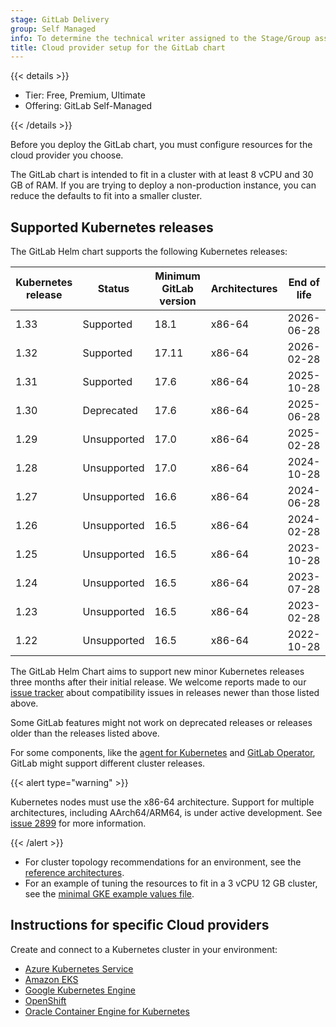 ```yaml
---
stage: GitLab Delivery
group: Self Managed
info: To determine the technical writer assigned to the Stage/Group associated with this page, see https://handbook.gitlab.com/handbook/product/ux/technical-writing/#assignments
title: Cloud provider setup for the GitLab chart
---
```


{{< details >}}

- Tier: Free, Premium, Ultimate
- Offering: GitLab Self-Managed

{{< /details >}}

Before you deploy the GitLab chart, you must configure resources for
the cloud provider you choose.

The GitLab chart is intended to fit in a cluster with at least 8 vCPU
and 30 GB of RAM. If you are trying to deploy a non-production instance,
you can reduce the defaults to fit into a smaller cluster.

## Supported Kubernetes releases

The GitLab Helm chart supports the following Kubernetes releases:

| Kubernetes release | Status      | Minimum GitLab version | Architectures | End of life |
|--------------------|-------------|------------------------|---------------|-------------|
| 1.33               | Supported   | 18.1                   | x86-64        | 2026-06-28  |
| 1.32               | Supported   | 17.11                  | x86-64        | 2026-02-28  |
| 1.31               | Supported   | 17.6                   | x86-64        | 2025-10-28  |
| 1.30               | Deprecated  | 17.6                   | x86-64        | 2025-06-28  |
| 1.29               | Unsupported | 17.0                   | x86-64        | 2025-02-28  |
| 1.28               | Unsupported | 17.0                   | x86-64        | 2024-10-28  |
| 1.27               | Unsupported | 16.6                   | x86-64        | 2024-06-28  |
| 1.26               | Unsupported | 16.5                   | x86-64        | 2024-02-28  |
| 1.25               | Unsupported | 16.5                   | x86-64        | 2023-10-28  |
| 1.24               | Unsupported | 16.5                   | x86-64        | 2023-07-28  |
| 1.23               | Unsupported | 16.5                   | x86-64        | 2023-02-28  |
| 1.22               | Unsupported | 16.5                   | x86-64        | 2022-10-28  |

The GitLab Helm Chart aims to support new minor Kubernetes releases three months after their initial release.
We welcome reports made to our [issue tracker](https://gitlab.com/gitlab-org/charts/gitlab/-/issues) about compatibility issues in releases newer than those listed above.

Some GitLab features might not work on deprecated releases or releases older than the releases listed above.

For some components, like the [agent for Kubernetes](https://docs.gitlab.com/user/clusters/agent/) and [GitLab Operator](https://docs.gitlab.com/operator/installation/), GitLab might support different cluster releases.

{{< alert type="warning" >}}

Kubernetes nodes must use the x86-64 architecture.
Support for multiple architectures, including AArch64/ARM64, is under active development.
See [issue 2899](https://gitlab.com/gitlab-org/charts/gitlab/-/issues/2899) for more information.

{{< /alert >}}

- For cluster topology recommendations for an environment, see the
  [reference architectures](https://docs.gitlab.com/administration/reference_architectures/#available-reference-architectures).
- For an example of tuning the resources to fit in a 3 vCPU 12 GB cluster, see the
  [minimal GKE example values file](https://gitlab.com/gitlab-org/charts/gitlab/tree/master/examples/values-gke-minimum.yaml).

## Instructions for specific Cloud providers

Create and connect to a Kubernetes cluster in your environment:

- [Azure Kubernetes Service](aks.md)
- [Amazon EKS](eks.md)
- [Google Kubernetes Engine](gke.md)
- [OpenShift](openshift.md)
- [Oracle Container Engine for Kubernetes](oke.md)
